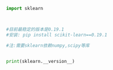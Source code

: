 
<BlogInfo id="610" title="2.Scikitlearn" author="白日梦想猿" pv=0 read_times=0 pre_cost_time=0分6秒 category="K近邻" tag_list="['K近邻']" create_time="2021.08.29 10:33:32" update_time="2021.08.29 10:36:00" />

```python
import sklearn



#目前最稳定的版本是0.19.1
#安装: pip install scikit-learn==0.19.1

#注:需要sklearn依赖numpy,scipy等库


print(sklearn.__version__)
```
